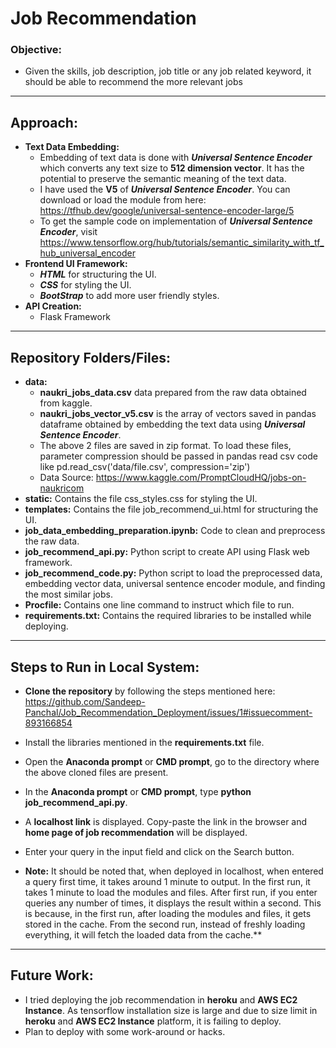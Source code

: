 # Job Recommendation

### Objective:
 - Given the skills, job description, job title or any job related keyword, it should be able to recommend the more relevant jobs

<hr>

## Approach:
 - **Text Data Embedding:**
    - Embedding of text data is done with **_Universal Sentence Encoder_** which converts any text size to **512 dimension vector**. It has the potential to preserve the semantic meaning of the text data.
    - I have used the **V5** of **_Universal Sentence Encoder_**. You can download or load the module from here: https://tfhub.dev/google/universal-sentence-encoder-large/5
    - To get the sample code on implementation of **_Universal Sentence Encoder_**, visit https://www.tensorflow.org/hub/tutorials/semantic_similarity_with_tf_hub_universal_encoder
 - **Frontend UI Framework:**
    - **_HTML_** for structuring the UI.
    - **_CSS_** for styling the UI.
    - **_BootStrap_** to add more user friendly styles.
 - **API Creation:**
    - Flask Framework

<hr>

## Repository Folders/Files:
 - **data:**
    - **naukri_jobs_data.csv**  data prepared from the raw data obtained from kaggle.
    - **naukri_jobs_vector_v5.csv** is the array of vectors saved in pandas dataframe obtained by embedding the text data using **_Universal Sentence Encoder_**.
    - The above 2 files are saved in zip format. To load these files, parameter compression should be passed in pandas read csv code like pd.read_csv('data/file.csv', compression='zip')
    - Data Source: https://www.kaggle.com/PromptCloudHQ/jobs-on-naukricom
 - **static:** Contains the file css_styles.css for styling the UI.
 - **templates:** Contains the file job_recommend_ui.html for structuring the UI.
 - **job_data_embedding_preparation.ipynb:** Code to clean and preprocess the raw data.
 - **job_recommend_api.py:** Python script to create API using Flask web framework.
 - **job_recommend_code.py:** Python script to load the preprocessed data, embedding vector data, universal sentence encoder module, and finding the most similar jobs.
 - **Procfile:** Contains one line command to instruct which file to run.
 - **requirements.txt:** Contains the required libraries to be installed while deploying.

<hr>

## Steps to Run in Local System:
 - **Clone the repository** by following the steps mentioned here: https://github.com/Sandeep-Panchal/Job_Recommendation_Deployment/issues/1#issuecomment-893166854
 - Install the libraries mentioned in the **requirements.txt** file.
 - Open the **Anaconda prompt** or **CMD prompt**, go to the directory where the above cloned files are present.
 - In the **Anaconda prompt** or **CMD prompt**, type **python job_recommend_api.py**.
 - A **localhost link** is displayed. Copy-paste the link in the browser and **home page of job recommendation** will be displayed.
 - Enter your query in the input field and click on the Search button.

 - **Note:** It should be noted that, when deployed in localhost, when entered a query first time, it takes around 1 minute to output. In the first run, it takes 1 minute to load the modules and files. After first run, if you enter queries any number of times, it displays the result within a second. This is because, in the first run, after loading the modules and files, it gets stored in the cache. From the second run, instead of freshly loading everything, it will fetch the loaded data from the cache.**

<hr>

## Future Work:
 - I tried deploying the job recommendation in **heroku** and **AWS EC2 Instance**. As tensorflow installation size is large and due to size limit in  **heroku** and **AWS EC2 Instance** platform, it is failing to deploy.
 - Plan to deploy with some work-around or hacks.
